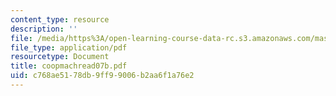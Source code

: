 ```yaml
---
content_type: resource
description: ''
file: /media/https%3A/open-learning-course-data-rc.s3.amazonaws.com/mas-965-special-topics-in-media-technology-cooperative-machines-fall-2003/c768ae5178db9ff99006b2aa6f1a76e2_coopmachread07b.pdf
file_type: application/pdf
resourcetype: Document
title: coopmachread07b.pdf
uid: c768ae51-78db-9ff9-9006-b2aa6f1a76e2
---
```


